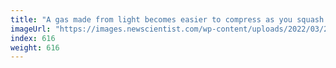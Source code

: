 ```yaml
---
title: "A gas made from light becomes easier to compress as you squash it"
imageUrl: "https://images.newscientist.com/wp-content/uploads/2022/03/24162058/SEI_95244471.jpg?width=600"
index: 616
weight: 616
---
```

